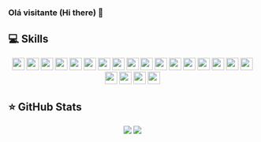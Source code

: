 ### Olá visitante (Hi there) 👋

## 💻 Skills

<p align="center">
<img src="https://img.shields.io/badge/JavaScript-%23F7DF1E.svg?&logo=javascript&logoColor=black&style=flat&style=plastic" height="25"/>
<img src="https://img.shields.io/badge/-TypeScript-2F74C0?logo=typescript&logoColor=white&style=flat&style=plastic" height="25"/>
<img src="https://img.shields.io/badge/-Angular-D6002F?logo=angular&logoColor=white&style=flat&style=plastic" height="25"/>
<img src="https://img.shields.io/badge/Ionic-4586F7.svg?&logo=ionic&logoColor=white&style=flat&style=plastic" height="25"/>
<img src="https://img.shields.io/badge/Node.js%20-%2343853D.svg?&style=flat&logo=node.js&logoColor=white&style=plastic" height="25"/>
<img src="https://img.shields.io/badge/Express-white.svg?&logo=express&logoColor=black&style=flat&style=plastic" height="25"/>
<img src="https://img.shields.io/badge/NestJS-black.svg?&logo=nestjs&logoColor=E0234E&style=flat&style=plastic" height="25"/>
<img src="https://img.shields.io/badge/Dart-152030.svg?&logo=dart&logoColor=2BB7F6&style=flat&style=plastic" height="25"/>
<img src="https://img.shields.io/badge/Flutter-45BFF3.svg?&logo=flutter&logoColor=03589C&style=flat&style=plastic" height="25"/>
<img src="https://img.shields.io/badge/Python-1E415E.svg?&logo=python&logoColor=white&style=flat&style=plastic" height="25"/>
<img src="https://img.shields.io/badge/DJango-092D1F.svg?&logo=django&logoColor=white&style=flat&style=plastic" height="25"/>
<img src="https://img.shields.io/badge/-HTML5-F16529?logo=html5&logoColor=white&style=flat&style=plastic" height="25"/>
<img src="https://img.shields.io/badge/-CSS3-00BFFF?logo=css3&logoColor=white&style=flat&style=plastic" height="25"/>
<img src="https://img.shields.io/badge/Sass-C76494.svg?&logo=sass&logoColor=white&style=flat&style=plastic" height="25"/>
<img src="https://img.shields.io/badge/Bootstrap-6B419A.svg?&logo=bootstrap&logoColor=white&style=flat&style=plastic" height="25"/>
<img src="https://img.shields.io/badge/-MySQL-blue?&logo=mysql&logoColor=white&style=flat&style=plastic" height="25"/>
<img src="https://img.shields.io/badge/-GitHub-181717?&logo=github&style=flat&style=plastic" height="25"/>
<img src="https://img.shields.io/badge/GitLab-white.svg?&logo=gitlab&logoColor=white&style=flat&style=plastic" height="25"/>
<img src="https://img.shields.io/badge/Bitbucket-white.svg?&logo=bitbucket&logoColor=blue&style=flat&style=plastic" height="25"/>
<img src="https://img.shields.io/badge/-Git-FF4500?&logo=git&logoColor=white&style=flat&style=plastic" height="25"/>
<img src="http://img.shields.io/badge/-VS%20Code-007ACC?style=flat&style=plastic&logo=visual-studio-code&logoColor=ffffff" height="25"/>
</p>

## ⭐ GitHub Stats
<p align = "center">
<img src="https://github-readme-stats.vercel.app/api?username=Jallapeno&show_icons=true&theme=cobalt">
<img src="https://github-readme-stats.vercel.app/api/top-langs?username=Jallapeno&show_icons=true&locale=en&layout=compact&theme=cobalt">
</p>

